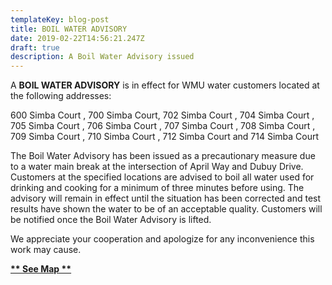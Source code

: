 ```yaml
---
templateKey: blog-post
title: BOIL WATER ADVISORY
date: 2019-02-22T14:56:21.247Z
draft: true
description: A Boil Water Advisory issued
---
```

A **BOIL WATER ADVISORY** is in effect for WMU water customers located at the following addresses:

600 Simba Court, 700 Simba Court, 702 Simba Court, 704 Simba Court, 705 Simba Court, 706 Simba Court, 707 Simba Court, 708 Simba Court, 709 Simba Court, 710 Simba Court, 712 Simba Court and 714 Simba Court

The Boil Water Advisory has been issued as a precautionary measure due to a water main break at the intersection of April Way and Dubuy Drive.  Customers at the specified locations are advised to boil all water used for drinking and cooking for a minimum of three minutes before using.  The advisory will remain in effect until the situation has been corrected and test results have shown the water to be of an acceptable quality.  Customers will be notified once the Boil Water Advisory is lifted.  We appreciate your cooperation and apologize for any inconvenience this work may cause.

****[**See Map**](https://geosync.cloud/maps/9c6053d0-4304-49e1-a64b-0466c7018bad?layer=Advisory&feature=2)****
